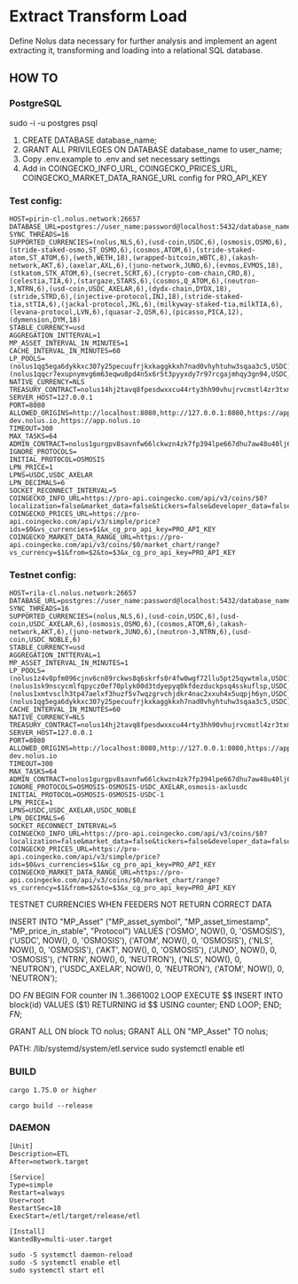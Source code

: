 # Extract Transform Load
Define Nolus data necessary for further analysis and implement an agent extracting it, transforming and loading into a relational SQL database.

## HOW TO

### PostgreSQL

sudo -i -u postgres
psql

1. CREATE DATABASE database_name;
2. GRANT ALL PRIVILEGES ON DATABASE database_name to user_name;
3. Copy .env.example to .env and set necessary settings
4. Add in  COINGECKO_INFO_URL, COINGECKO_PRICES_URL, COINGECKO_MARKET_DATA_RANGE_URL config for PRO_API_KEY

### Test config:
```
HOST=pirin-cl.nolus.network:26657
DATABASE_URL=postgres://user_name:password@localhost:5432/database_name
SYNC_THREADS=16
SUPPORTED_CURRENCIES=(nolus,NLS,6),(usd-coin,USDC,6),(osmosis,OSMO,6),(stride-staked-osmo,ST_OSMO,6),(cosmos,ATOM,6),(stride-staked-atom,ST_ATOM,6),(weth,WETH,18),(wrapped-bitcoin,WBTC,8),(akash-network,AKT,6),(axelar,AXL,6),(juno-network,JUNO,6),(evmos,EVMOS,18),(stkatom,STK_ATOM,6),(secret,SCRT,6),(crypto-com-chain,CRO,8),(celestia,TIA,6),(stargaze,STARS,6),(cosmos,Q_ATOM,6),(neutron-3,NTRN,6),(usd-coin,USDC_AXELAR,6),(dydx-chain,DYDX,18),(stride,STRD,6),(injective-protocol,INJ,18),(stride-staked-tia,stTIA,6),(jackal-protocol,JKL,6),(milkyway-staked-tia,milkTIA,6),(levana-protocol,LVN,6),(quasar-2,QSR,6),(picasso,PICA,12),(dymension,DYM,18)
STABLE_CURRENCY=usd
AGGREGATION_INTTERVAL=1
MP_ASSET_INTERVAL_IN_MINUTES=1
CACHE_INTERVAL_IN_MINUTES=60
LP_POOLS=(nolus1qg5ega6dykkxc307y25pecuufrjkxkaggkkxh7nad0vhyhtuhw3sqaa3c5,USDC),(nolus1qqcr7exupnymvg6m63eqwu8pd4n5x6r5t3pyyxdy7r97rcgajmhqy3gn94,USDC_AXELAR)
NATIVE_CURRENCY=NLS
TREASURY_CONTRACT=nolus14hj2tavq8fpesdwxxcu44rty3hh90vhujrvcmstl4zr3txmfvw9s0k0puz
SERVER_HOST=127.0.0.1
PORT=8080
ALLOWED_ORIGINS=http://localhost:8080,http://127.0.0.1:8080,https://app-dev.nolus.io,https://app.nolus.io
TIMEOUT=300
MAX_TASKS=64
ADMIN_CONTRACT=nolus1gurgpv8savnfw66lckwzn4zk7fp394lpe667dhu7aw48u40lj6jsqxf8nd
IGNORE_PROTOCOLS=
INITIAL_PROTOCOL=OSMOSIS
LPN_PRICE=1
LPNS=USDC,USDC_AXELAR
LPN_DECIMALS=6
SOCKET_RECONNECT_INTERVAL=5
COINGECKO_INFO_URL=https://pro-api.coingecko.com/api/v3/coins/$0?localization=false&market_data=false&tickers=false&developer_data=false&community_data=false&x_cg_pro_api_key=PRO_API_KEY
COINGECKO_PRICES_URL=https://pro-api.coingecko.com/api/v3/simple/price?ids=$0&vs_currencies=$1&x_cg_pro_api_key=PRO_API_KEY
COINGECKO_MARKET_DATA_RANGE_URL=https://pro-api.coingecko.com/api/v3/coins/$0/market_chart/range?vs_currency=$1&from=$2&to=$3&x_cg_pro_api_key=PRO_API_KEY
```

### Testnet config:
```
HOST=rila-cl.nolus.network:26657
DATABASE_URL=postgres://user_name:password@localhost:5432/database_name
SYNC_THREADS=16
SUPPORTED_CURRENCIES=(nolus,NLS,6),(usd-coin,USDC,6),(usd-coin,USDC_AXELAR,6),(osmosis,OSMO,6),(cosmos,ATOM,6),(akash-network,AKT,6),(juno-network,JUNO,6),(neutron-3,NTRN,6),(usd-coin,USDC_NOBLE,6)
STABLE_CURRENCY=usd
AGGREGATION_INTTERVAL=1
MP_ASSET_INTERVAL_IN_MINUTES=1
LP_POOLS=(nolus1z4v8pfm096cjnv6cn89rckws8q6skrfs0r4fw0wgf72llu5pt25qywtmla,USDC),(nolus1sk9nscycmlfqpycz0ef70plyk00d3tdyepyq0kfdezduckpsq4sskuflsp,USDC_AXELAR),(nolus1xmtvsclh3tp47aelxf3huzf5v7wqzgrvchjdkr4nac2xxuh4x5uqpjh6yn,USDC_NOBLE),(nolus1qg5ega6dykkxc307y25pecuufrjkxkaggkkxh7nad0vhyhtuhw3sqaa3c5,USDC)
CACHE_INTERVAL_IN_MINUTES=60
NATIVE_CURRENCY=NLS
TREASURY_CONTRACT=nolus14hj2tavq8fpesdwxxcu44rty3hh90vhujrvcmstl4zr3txmfvw9s0k0puz
SERVER_HOST=127.0.0.1
PORT=8080
ALLOWED_ORIGINS=http://localhost:8080,http://127.0.0.1:8080,https://app-dev.nolus.io
TIMEOUT=300
MAX_TASKS=64
ADMIN_CONTRACT=nolus1gurgpv8savnfw66lckwzn4zk7fp394lpe667dhu7aw48u40lj6jsqxf8nd
IGNORE_PROTOCOLS=OSMOSIS-OSMOSIS-USDC_AXELAR,osmosis-axlusdc
INITIAL_PROTOCOL=OSMOSIS-OSMOSIS-USDC-1
LPN_PRICE=1
LPNS=USDC,USDC_AXELAR,USDC_NOBLE
LPN_DECIMALS=6
SOCKET_RECONNECT_INTERVAL=5
COINGECKO_INFO_URL=https://pro-api.coingecko.com/api/v3/coins/$0?localization=false&market_data=false&tickers=false&developer_data=false&community_data=false&x_cg_pro_api_key=PRO_API_KEY
COINGECKO_PRICES_URL=https://pro-api.coingecko.com/api/v3/simple/price?ids=$0&vs_currencies=$1&x_cg_pro_api_key=PRO_API_KEY
COINGECKO_MARKET_DATA_RANGE_URL=https://pro-api.coingecko.com/api/v3/coins/$0/market_chart/range?vs_currency=$1&from=$2&to=$3&x_cg_pro_api_key=PRO_API_KEY
```
TESTNET CURRENCIES WHEN FEEDERS NOT RETURN CORRECT DATA

INSERT INTO "MP_Asset"
  ("MP_asset_symbol", "MP_asset_timestamp", "MP_price_in_stable", "Protocol")
VALUES
  ('OSMO', NOW(), 0, 'OSMOSIS'),
  ('USDC', NOW(), 0, 'OSMOSIS'),
  ('ATOM', NOW(), 0, 'OSMOSIS'),
  ('NLS', NOW(), 0, 'OSMOSIS'),
  ('AKT', NOW(), 0, 'OSMOSIS'),
  ('JUNO', NOW(), 0, 'OSMOSIS'),
  ('NTRN', NOW(), 0, 'NEUTRON'),
  ('NLS', NOW(), 0, 'NEUTRON'),
  ('USDC_AXELAR', NOW(), 0, 'NEUTRON'),
  ('ATOM', NOW(), 0, 'NEUTRON');

DO $FN$
BEGIN
  FOR counter IN 1..3661002 LOOP
    EXECUTE $$ INSERT INTO block(id) VALUES ($1) RETURNING id $$ 
      USING counter;
  END LOOP;
END;
$FN$;

GRANT ALL ON block TO nolus;
GRANT ALL ON "MP_Asset" TO nolus;

PATH: /lib/systemd/system/etl.service
sudo systemctl enable etl

### BUILD

```
cargo 1.75.0 or higher

cargo build --release
```


### DAEMON

```
[Unit]
Description=ETL
After=network.target

[Service]
Type=simple
Restart=always
User=root
RestartSec=10
ExecStart=/etl/target/release/etl

[Install]
WantedBy=multi-user.target
```

```
sudo -S systemctl daemon-reload
sudo -S systemctl enable etl
sudo systemctl start etl
```
